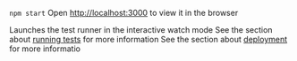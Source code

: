 `npm start`
Open [http://localhost:3000](http://localhost:3000) to view it in the browser

Launches the test runner in the interactive watch mode
See the section about [running tests](https://facebook.github.io/create-react-app/docs/running-tests) for more information
See the section about [deployment](https://facebook.github.io/create-react-app/docs/deployment) for more informatio
